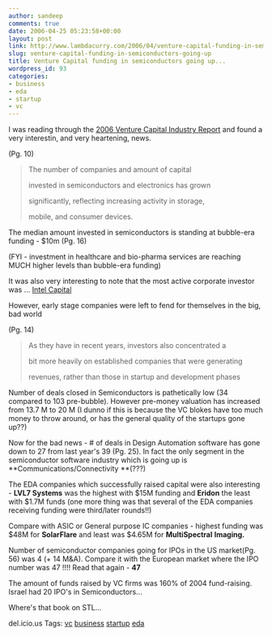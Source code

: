 ```yaml
---
author: sandeep
comments: true
date: 2006-04-25 05:23:58+00:00
layout: post
link: http://www.lambdacurry.com/2006/04/venture-capital-funding-in-semiconductors-going-up/
slug: venture-capital-funding-in-semiconductors-going-up
title: Venture Capital funding in semiconductors going up...
wordpress_id: 93
categories:
- business
- eda
- startup
- vc
---
```


I was reading through the [2006 Venture Capital Industry Report](http://www.ventureone.com/ii/vcir_2006.pdf) and found a very interestin, and very heartening, news.




(Pg. 10)




<blockquote>The number of companies and amount of capital  

invested in semiconductors and electronics has grown  

significantly, reflecting increasing activity in storage,  

mobile, and consumer devices.
> 
> </blockquote>




The median amount invested in semiconductors is standing at bubble-era funding - $10m (Pg. 16)




(FYI - investment in healthcare and bio-pharma services are reaching MUCH higher levels  than bubble-era funding)  

It was also very interesting to note that the most active corporate investor was ... [Intel Capital](www.intel.com/capital/)




However, early stage companies were left to fend for themselves in the big, bad world




(Pg. 14)




<blockquote>As they have in recent years, investors also concentrated a  

bit more heavily on established companies that were generating  

revenues, rather than those in startup and development phases
> 
> </blockquote>




Number of deals closed in Semiconductors is pathetically low (34 compared to 103 pre-bubble). However pre-money valuation has increased from 13.7 M to 20 M (I dunno if this is because the VC blokes have too much money to throw around, or has the general quality of the startups gone up??)




Now for the bad news - # of deals in Design Automation software has gone down to 27 from last year's 39 (Pg. 25). In fact the only segment in the semiconductor software industry which is going up is **Communications/Connectivity **(???)




The EDA companies which successfully raised capital were also interesting - **LVL7 Systems** was the highest with $15M funding and **Eridon** the least with $1.7M funds (one more thing was that several of the EDA companies receiving funding were third/later rounds!!)




Compare with ASIC or General purpose IC companies - highest funding was $48M for **SolarFlare** and least was $4.65M for **MultiSpectral** **Imaging.**




Number of semiconductor companies going for IPOs in the US market(Pg. 56) was 4 (+ 14 M&A). Compare it with the European market where the IPO number was 47 !!!! Read that again - **47**




The amount of funds raised by VC firms was 160% of 2004 fund-raising. Israel had 20 IPO's in Semiconductors...




Where's that book on STL...




del.icio.us Tags: [vc](http://del.icio.us/sss8ue/vc) [business](http://del.icio.us/sss8ue/business) [startup](http://del.icio.us/sss8ue/startup) [eda](http://del.icio.us/sss8ue/eda)




